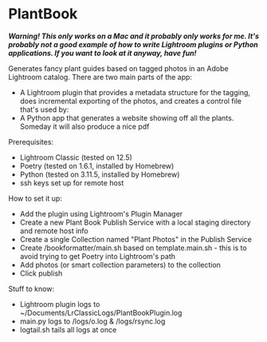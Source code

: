 # PlantBook
***Warning! This only works on a Mac and it probably only works for me. It's probably not a good example of how to write Lightroom plugins or Python applications. If you want to look at it anyway, have fun!***

Generates fancy plant guides based on tagged photos in an Adobe Lightroom catalog. There are two main parts of the app:
* A Lightroom plugin that provides a metadata structure for the tagging, does incremental exporting of the photos, and creates a control file that's used by:
* A Python app that generates a website showing off all the plants. Someday it will also produce a nice pdf

Prerequisites:
* Lightroom Classic (tested on 12.5)
* Poetry (tested on 1.6.1, installed by Homebrew)
* Python (tested on 3.11.5, installed by Homebrew)
* ssh keys set up for remote host

How to set it up:
* Add the plugin using Lightroom's Plugin Manager
* Create a new Plant Book Publish Service with a local staging directory and remote host info
* Create a single Collection named "Plant Photos" in the Publish Service
* Create <thisdir>/bookformatter/main.sh based on template.main.sh - this is to avoid trying to get Poetry into Lightroom's path
* Add photos (or smart collection parameters) to the collection
* Click publish

Stuff to know:
* Lightroom plugin logs to ~/Documents/LrClassicLogs/PlantBookPlugin.log
* main.py logs to <thisdir>/logs/o.log & <thisdir>/logs/rsync.log
* logtail.sh tails all logs at once

